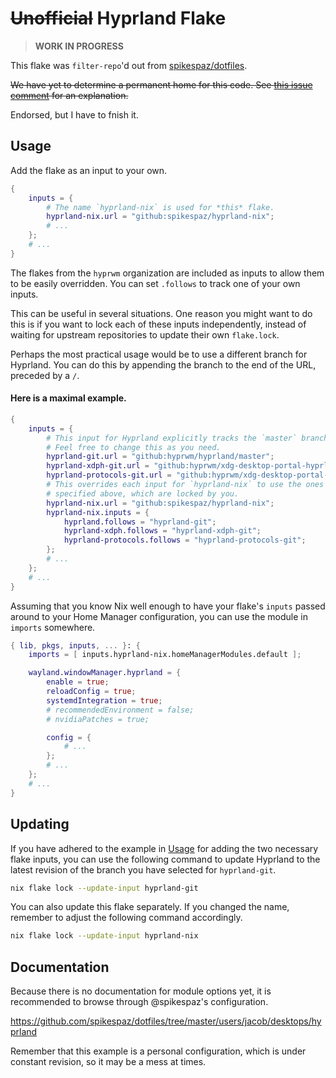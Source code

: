# ~~Unofficial~~ Hyprland Flake

> **WORK IN PROGRESS**

This flake was `filter-repo`'d out from [spikespaz/dotfiles].

~~We have yet to determine a permanent home for this code.
See [this issue comment](https://github.com/spikespaz/hyprland-nix/issues/1)
for an explanation.~~

Endorsed, but I have to fnish it.

## Usage

Add the flake as an input to your own.

```nix
{
    inputs = {
        # The name `hyprland-nix` is used for *this* flake.
        hyprland-nix.url = "github:spikespaz/hyprland-nix";
        # ...
    };
    # ...
}
```

The flakes from the `hyprwm` organization are included as inputs to allow them
to be easily overridden. You can set `.follows` to track one of your own inputs.

This can be useful in several situations. One reason you might want to do this
is if you want to lock each of these inputs independently, instead of waiting
for upstream repositories to update their own `flake.lock`.

Perhaps the most practical usage would be to use a different branch for Hyprland.
You can do this by appending the branch to the end of the URL, preceded by a `/`.

#### Here is a maximal example.

```nix
{
    inputs = {
        # This input for Hyprland explicitly tracks the `master` branch.
        # Feel free to change this as you need.
        hyprland-git.url = "github:hyprwm/hyprland/master";
        hyprland-xdph-git.url = "github:hyprwm/xdg-desktop-portal-hyprland";
        hyprland-protocols-git.url = "github:hyprwm/xdg-desktop-portal-hyprland";
        # This overrides each input for `hyprland-nix` to use the ones
        # specified above, which are locked by you.
        hyprland-nix.url = "github:spikespaz/hyprland-nix";
        hyprland-nix.inputs = {
            hyprland.follows = "hyprland-git";
            hyprland-xdph.follows = "hyprland-xdph-git";
            hyprland-protocols.follows = "hyprland-protocols-git";
        };
        # ...
    };
    # ...
}
```

Assuming that you know Nix well enough to have your flake's `inputs` passed
around to your Home Manager configuration, you can use the module in `imports`
somewhere.

```nix
{ lib, pkgs, inputs, ... }: {
    imports = [ inputs.hyprland-nix.homeManagerModules.default ];

    wayland.windowManager.hyprland = {
        enable = true;
        reloadConfig = true;
        systemdIntegration = true;
        # recommendedEnvironment = false;
        # nvidiaPatches = true;

        config = {
            # ...
        };
        # ...
    };
    # ...
}
```

## Updating

If you have adhered to the example in [Usage](#usage) for adding the two
necessary flake inputs, you can use the following command to update Hyprland
to the latest revision of the branch you have selected for `hyprland-git`.

```sh
nix flake lock --update-input hyprland-git
```

You can also update this flake separately. If you changed the name, remember to
adjust the following command accordingly.

```sh
nix flake lock --update-input hyprland-nix
```

## Documentation

Because there is no documentation for module options yet, it is recommended to
browse through @spikespaz's configuration.

<https://github.com/spikespaz/dotfiles/tree/master/users/jacob/desktops/hyprland>

Remember that this example is a personal configuration,
which is under constant revision, so it may be a mess at times.

<!-- LINKS -->

[hyprwm/hyprland]: https://github.com/hyprwm/hyprland
[spikespaz/dotfiles]: https://github.com/spikespaz/dotfiles
